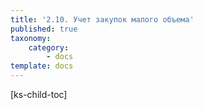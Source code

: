 ```yaml
---
title: '2.10. Учет закупок малого объема'
published: true
taxonomy:
    category:
        - docs
template: docs
---
```


[ks-child-toc]